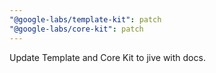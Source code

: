 ```yaml
---
"@google-labs/template-kit": patch
"@google-labs/core-kit": patch
---
```


Update Template and Core Kit to jive with docs.
